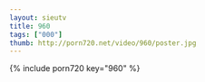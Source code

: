 ```yaml
--- 
layout: sieutv
title: 960
tags: ["000"]
thumb: http://porn720.net/video/960/poster.jpg
---
```

{% include porn720 key="960" %} 
